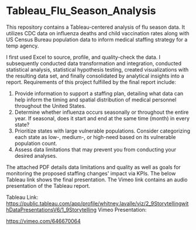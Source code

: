 # Tableau_Flu_Season_Analysis
This repository contains a Tableau-centered analysis of flu season data. It utilizes CDC data on influenza deaths and child vaccination rates along with US Census Bureau population data to inform medical staffing strategy for a temp agency. 

I first used Excel to source, profile, and quality-check the data. I subsequently conducted data transformation and integration, conducted statistical analysis, statistical hypothesis testing, created visualizations with the resulting data set, and finally consolidated by analytical insights into a report. Requirements of this project fulfilled by the final report include:

1. Provide information to support a staffing plan, detailing what data can help inform the timing
and spatial distribution of medical personnel throughout the United States.
2. Determine whether influenza occurs seasonally or throughout the entire year. If seasonal,
does it start and end at the same time (month) in every state?
3. Prioritize states with large vulnerable populations. Consider categorizing each state as low-,
medium-, or high-need based on its vulnerable population count.
4. Assess data limitations that may prevent you from conducting your desired analyses.

The attached PDF details data limitations and quality as well as goals for monitoring the proposed staffing changes' impact via KPIs. The below Tableau link shows the final presentation. The Vimeo link contains an audio presentation of the Tableau report. 

Tableau Link: https://public.tableau.com/app/profile/whitney.lavalle/viz/2_9StorytellingwithDataPresentationsV6/1_9Storytelling
Vimeo Presentation:


https://vimeo.com/646670064
